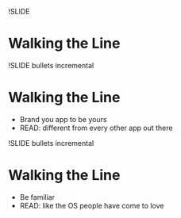 !SLIDE
# Walking the Line #

!SLIDE bullets incremental
# Walking the Line #
* Brand you app to be yours
* READ: different from every other app out there

!SLIDE bullets incremental
# Walking the Line #
* Be familiar
* READ: like the OS people have come to love